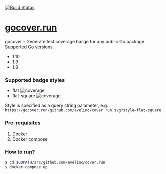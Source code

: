 [![Build Status](https://travis-ci.org/avelino/cover.run.svg?branch=master)](https://travis-ci.org/avelino/cover.run)

# [gocover.run](https://gocover.run)

gocover - Generate test coverage badge for any public Go package. Supported Go versions

- 1.10
- 1.9
- 1.8

### Supported badge styles

- flat ![coverage](https://cover.run/badge?color=yellow&style=flat&value=75.5%25)
- flat-square ![coverage](https://cover.run/badge?color=red&style=flat-square&value=10%25)

Style is specified as a query string parameter, e.g. `https://gocover.run/github.com/avelino/cover.run.svg?style=flat-square`

### Pre-requisites

1. Docker
2. Docker compose

### How to run?

```bash
$ cd $GOPATH/src/github.com/avelino/cover.run
$ docker-compose up
```